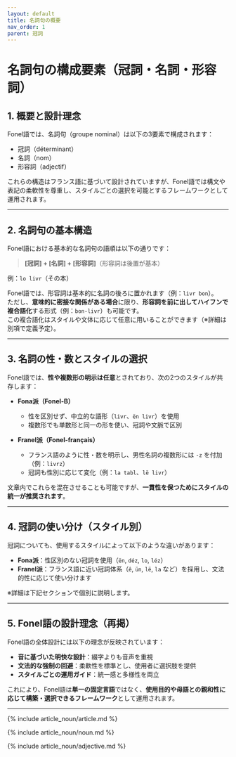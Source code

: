 ```yaml
---
layout: default
title: 名詞句の概要
nav_order: 1
parent: 冠詞
---
```


# 名詞句の構成要素（冠詞・名詞・形容詞）

## 1. 概要と設計理念

Fonel語では、名詞句（groupe nominal）は以下の3要素で構成されます：

- 冠詞（déterminant）  
- 名詞（nom）  
- 形容詞（adjectif）

これらの構造はフランス語に基づいて設計されていますが、Fonel語では構文や表記の柔軟性を尊重し、スタイルごとの選択を可能とするフレームワークとして運用されます。

---

## 2. 名詞句の基本構造

Fonel語における基本的な名詞句の語順は以下の通りです：

> **[冠詞] + [名詞] + [形容詞]**（形容詞は後置が基本）

例：`lo livr`（その本）

Fonel語では、形容詞は基本的に名詞の後ろに置かれます（例：`livr bon`）。  
ただし、**意味的に密接な関係がある場合**に限り、**形容詞を前に出してハイフンで複合語化**する形式（例：`bon-livr`）も可能です。  
この複合語化はスタイルや文体に応じて任意に用いることができます（※詳細は別項で定義予定）。

---

## 3. 名詞の性・数とスタイルの選択

Fonel語では、**性や複数形の明示は任意**とされており、次の2つのスタイルが共存します：

- **Fona派（Fonel-B）**  
  - 性を区別せず、中立的な語形（`livr`、`ën livr`）を使用  
  - 複数形でも単数形と同一の形を使い、冠詞や文脈で区別  

- **Franel派（Fonel-français）**  
  - フランス語のように性・数を明示し、男性名詞の複数形には `-z` を付加（例：`livrz`）  
  - 冠詞も性別に応じて変化（例：`la tabl`、`lë livr`）

文章内でこれらを混在させることも可能ですが、**一貫性を保つためにスタイルの統一が推奨されます**。

---

## 4. 冠詞の使い分け（スタイル別）

冠詞についても、使用するスタイルによって以下のような違いがあります：

- **Fona派**：性区別のない冠詞を使用（`ën`, `déz`, `lo`, `léz`）  
- **Franel派**：フランス語に近い冠詞体系（`ê`, `ün`, `lë`, `la` など）を採用し、文法的性に応じて使い分けます

※詳細は下記セクションで個別に説明します。

---

## 5. Fonel語の設計理念（再掲）

Fonel語の全体設計には以下の理念が反映されています：

- **音に基づいた明快な設計**：綴字よりも音声を重視  
- **文法的な強制の回避**：柔軟性を標準とし、使用者に選択肢を提供  
- **スタイルごとの運用ガイド**：統一感と多様性を両立

これにより、Fonel語は**単一の固定言語**ではなく、**使用目的や母語との親和性に応じて構築・選択できるフレームワーク**として運用されます。

---

{% include article_noun/article.md %}

{% include article_noun/noun.md %}

{% include article_noun/adjective.md %}

